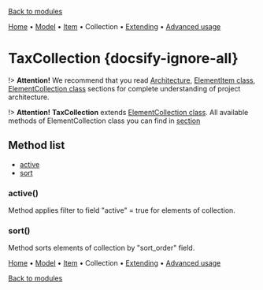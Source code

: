 [Back to modules](modules/home.md)

[Home](modules/tax/home.md)
• [Model](modules/tax/model/model.md)
• [Item](modules/tax/item/item.md)
• Collection
• [Extending](modules/tax/extending/extending.md)
• [Advanced usage](modules/tax/advanced-usage/home.md)

# TaxCollection {docsify-ignore-all}
    
!> **Attention!**  We recommend that you read [Architecture](architecture/architecture), [ElementItem class](architecture/item-class/item-class.md),
[ElementCollection class](architecture/collection-class/collection-class.md) sections for complete understanding of  project architecture.

!> **Attention!** **TaxCollection** extends [ElementCollection class](architecture/collection-class/collection-class.md).
All available methods of ElementCollection class you can find in [section](architecture/collection-class/collection-class.md#method-list)

## Method list

* [active](#active)
* [sort](#sort)

### active()

Method applies filter to field "active" = true  for elements of collection.

### sort()

Method sorts elements of collection by "sort_order" field.

[Home](modules/tax/home.md)
• [Model](modules/tax/model/model.md)
• [Item](modules/tax/item/item.md)
• Collection
• [Extending](modules/tax/extending/extending.md)
• [Advanced usage](modules/tax/advanced-usage/home.md)

[Back to modules](modules/home.md)
